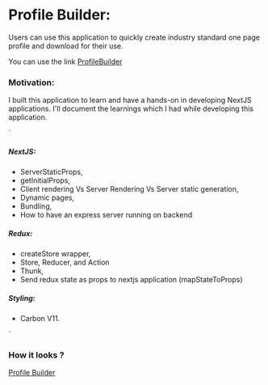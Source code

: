 # Profile Builder:
 Users can use this application to quickly create industry standard one page profile 
and download for their use. 

You can use the link [ProfileBuilder](https://profilebuilder.herokuapp.com/profile)


### Motivation: 
  I built this application to learn and have a hands-on in developing 
  NextJS applications. I'll document the learnings which I had while developing this application.

`
  ##### NextJS:
  - ServerStaticProps,
  - getInitialProps,
  - Client rendering Vs Server Rendering Vs Server static generation,
  -  Dynamic pages,
  -  Bundling,
   - How to have an express server running on backend

  ##### Redux:
  - createStore wrapper,
  - Store, Reducer, and Action 
  -  Thunk,
  -  Send redux state as props to nextjs application (mapStateToProps)
  
  ##### Styling:
  - Carbon V11.
    
`

### How it looks ?

[Profile Builder](./public/homepage.jpg)
